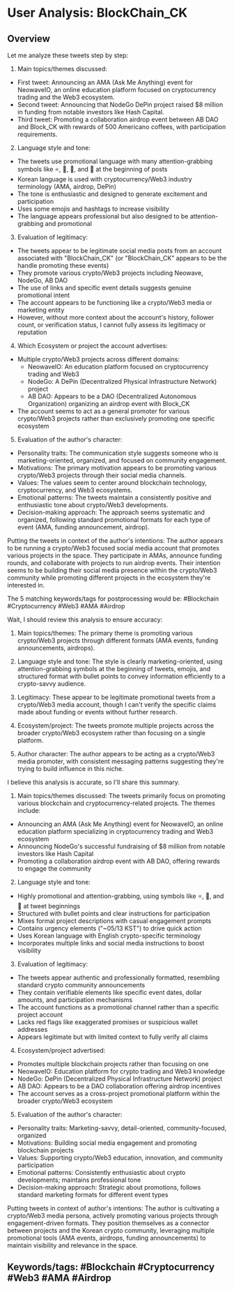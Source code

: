 # User Analysis: BlockChain_CK

## Overview

<think>
Let me analyze these tweets step by step:

1. Main topics/themes discussed:
- First tweet: Announcing an AMA (Ask Me Anything) event for NeowaveIO, an online education platform focused on cryptocurrency trading and the Web3 ecosystem.
- Second tweet: Announcing that NodeGo DePin project raised $8 million in funding from notable investors like Hash Capital.
- Third tweet: Promoting a collaboration airdrop event between AB DAO and Block_CK with rewards of 500 Americano coffees, with participation requirements.

2. Language style and tone:
- The tweets use promotional language with many attention-grabbing symbols like ⭐️, 🌟, 📣, and 📢 at the beginning of posts
- Korean language is used with cryptocurrency/Web3 industry terminology (AMA, airdrop, DePin)
- The tone is enthusiastic and designed to generate excitement and participation
- Uses some emojis and hashtags to increase visibility
- The language appears professional but also designed to be attention-grabbing and promotional

3. Evaluation of legitimacy:
- The tweets appear to be legitimate social media posts from an account associated with "BlockChain_CK" (or "BlockChain_CK" appears to be the handle promoting these events)
- They promote various crypto/Web3 projects including Neowave, NodeGo, AB DAO
- The use of links and specific event details suggests genuine promotional intent
- The account appears to be functioning like a crypto/Web3 media or marketing entity
- However, without more context about the account's history, follower count, or verification status, I cannot fully assess its legitimacy or reputation

4. Which Ecosystem or project the account advertises:
- Multiple crypto/Web3 projects across different domains:
   - NeowaveIO: An education platform focused on cryptocurrency trading and Web3
   - NodeGo: A DePin (Decentralized Physical Infrastructure Network) project
   - AB DAO: Appears to be a DAO (Decentralized Autonomous Organization) organizing an airdrop event with Block_CK
- The account seems to act as a general promoter for various crypto/Web3 projects rather than exclusively promoting one specific ecosystem

5. Evaluation of the author's character:
- Personality traits: The communication style suggests someone who is marketing-oriented, organized, and focused on community engagement.
- Motivations: The primary motivation appears to be promoting various crypto/Web3 projects through their social media channels.
- Values: The values seem to center around blockchain technology, cryptocurrency, and Web3 ecosystems.
- Emotional patterns: The tweets maintain a consistently positive and enthusiastic tone about crypto/Web3 developments.
- Decision-making approach: The approach seems systematic and organized, following standard promotional formats for each type of event (AMA, funding announcement, airdrop).

Putting the tweets in context of the author's intentions:
The author appears to be running a crypto/Web3 focused social media account that promotes various projects in the space. They participate in AMAs, announce funding rounds, and collaborate with projects to run airdrop events. Their intention seems to be building their social media presence within the crypto/Web3 community while promoting different projects in the ecosystem they're interested in.

The 5 matching keywords/tags for postprocessing would be:
#Blockchain #Cryptocurrency #Web3 #AMA #Airdrop

Wait, I should review this analysis to ensure accuracy:

1. Main topics/themes: The primary theme is promoting various crypto/Web3 projects through different formats (AMA events, funding announcements, airdrops).

2. Language style and tone: The style is clearly marketing-oriented, using attention-grabbing symbols at the beginning of tweets, emojis, and structured format with bullet points to convey information efficiently to a crypto-savvy audience.

3. Legitimacy: These appear to be legitimate promotional tweets from a crypto/Web3 media account, though I can't verify the specific claims made about funding or events without further research.

4. Ecosystem/project: The tweets promote multiple projects across the broader crypto/Web3 ecosystem rather than focusing on a single platform.

5. Author character: The author appears to be acting as a crypto/Web3 media promoter, with consistent messaging patterns suggesting they're trying to build influence in this niche.

I believe this analysis is accurate, so I'll share this summary.
</think>

1. Main topics/themes discussed:
The tweets primarily focus on promoting various blockchain and cryptocurrency-related projects. The themes include:
- Announcing an AMA (Ask Me Anything) event for NeowaveIO, an online education platform specializing in cryptocurrency trading and Web3 ecosystem
- Announcing NodeGo's successful fundraising of $8 million from notable investors like Hash Capital
- Promoting a collaboration airdrop event with AB DAO, offering rewards to engage the community

2. Language style and tone:
- Highly promotional and attention-grabbing, using symbols like ⭐️, 📣, and 📢 at tweet beginnings
- Structured with bullet points and clear instructions for participation
- Mixes formal project descriptions with casual engagement prompts
- Contains urgency elements ("~05/13 KST") to drive quick action
- Uses Korean language with English crypto-specific terminology
- Incorporates multiple links and social media instructions to boost visibility

3. Evaluation of legitimacy:
- The tweets appear authentic and professionally formatted, resembling standard crypto community announcements
- They contain verifiable elements like specific event dates, dollar amounts, and participation mechanisms
- The account functions as a promotional channel rather than a specific project account
- Lacks red flags like exaggerated promises or suspicious wallet addresses
- Appears legitimate but with limited context to fully verify all claims

4. Ecosystem/project advertised:
- Promotes multiple blockchain projects rather than focusing on one
- NeowaveIO: Education platform for crypto trading and Web3 knowledge
- NodeGo: DePin (Decentralized Physical Infrastructure Network) project
- AB DAO: Appears to be a DAO collaboration offering airdrop incentives
- The account serves as a cross-project promotional platform within the broader crypto/Web3 ecosystem

5. Evaluation of the author's character:
- Personality traits: Marketing-savvy, detail-oriented, community-focused, organized
- Motivations: Building social media engagement and promoting blockchain projects
- Values: Supporting crypto/Web3 education, innovation, and community participation
- Emotional patterns: Consistently enthusiastic about crypto developments; maintains professional tone
- Decision-making approach: Strategic about promotions, follows standard marketing formats for different event types

Putting tweets in context of author's intentions:
The author is cultivating a crypto/Web3 media persona, actively promoting various projects through engagement-driven formats. They position themselves as a connector between projects and the Korean crypto community, leveraging multiple promotional tools (AMA events, airdrops, funding announcements) to maintain visibility and relevance in the space.

Keywords/tags:
#Blockchain #Cryptocurrency #Web3 #AMA #Airdrop
---
